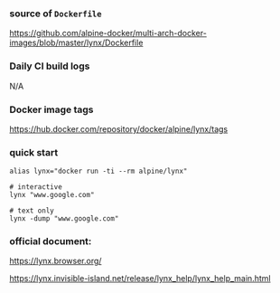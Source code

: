 ### source of `Dockerfile`

https://github.com/alpine-docker/multi-arch-docker-images/blob/master/lynx/Dockerfile

### Daily CI build logs

N/A

### Docker image tags

https://hub.docker.com/repository/docker/alpine/lynx/tags

### quick start

```
alias lynx="docker run -ti --rm alpine/lynx"

# interactive
lynx "www.google.com"

# text only
lynx -dump "www.google.com"
```

### official document:

https://lynx.browser.org/

https://lynx.invisible-island.net/release/lynx_help/lynx_help_main.html
